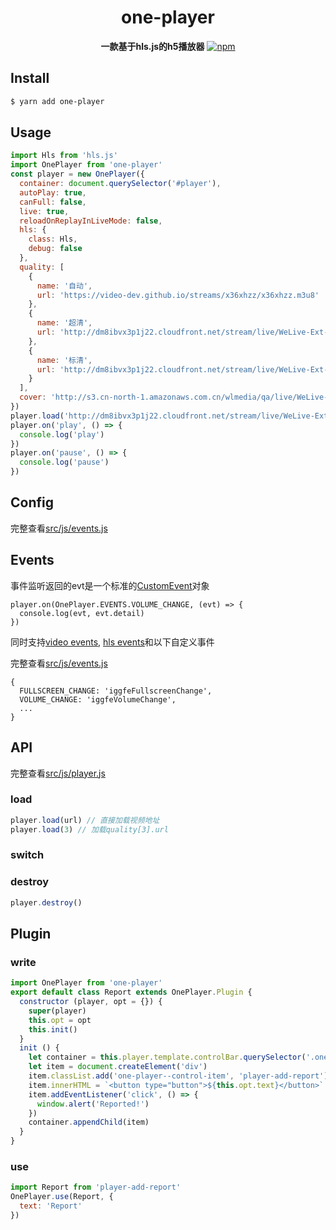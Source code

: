 <h1 align="center"> one-player </h1>
<p align="center">
  <b>一款基于hls.js的h5播放器</b> <a href="https://www.npmjs.com/package/one-player"><img alt="npm" src="https://img.shields.io/npm/v/one-player?color=sucess"></a>
</p>


## Install
```bash
$ yarn add one-player
```

## Usage

```javascript
import Hls from 'hls.js'
import OnePlayer from 'one-player'
const player = new OnePlayer({
  container: document.querySelector('#player'),
  autoPlay: true,
  canFull: false,
  live: true,
  reloadOnReplayInLiveMode: false,
  hls: {
    class: Hls,
    debug: false
  },
  quality: [
    {
      name: '自动',
      url: 'https://video-dev.github.io/streams/x36xhzz/x36xhzz.m3u8'
    },
    {
      name: '超清',
      url: 'http://dm8ibvx3p1j22.cloudfront.net/stream/live/WeLive-Ext-OL_13197510_9_159540/vod/play_1526793041741f.m3u8'
    },
    {
      name: '标清',
      url: 'http://dm8ibvx3p1j22.cloudfront.net/stream/live/WeLive-Ext-OL_13197510_9_159540/vod/play_1526793041741e.m3u8'
    }
  ],
  cover: 'http://s3.cn-north-1.amazonaws.com.cn/wlmedia/qa/live/WeLive-DEV_39070_109206_113374/picture/live_cover.jpg'
})
player.load('http://dm8ibvx3p1j22.cloudfront.net/stream/live/WeLive-Ext-OL_13197510_9_159540/vod/play_1526793041741e.m3u8')
player.on('play', () => {
  console.log('play')
})
player.on('pause', () => {
  console.log('pause')
})
```

## Config
完整查看[src/js/events.js](src/js/config.js)

## Events
事件监听返回的evt是一个标准的[CustomEvent](https://developer.mozilla.org/en-US/docs/Web/API/CustomEvent)对象
```
player.on(OnePlayer.EVENTS.VOLUME_CHANGE, (evt) => {
  console.log(evt, evt.detail)
})
```
同时支持[video events](https://developer.mozilla.org/en-US/docs/Web/Guide/Events/Media_events), [hls events](https://github.com/video-dev/hls.js/blob/master/docs/API.md#runtime-events)和以下自定义事件

完整查看[src/js/events.js](src/js/events.js)
```
{
  FULLSCREEN_CHANGE: 'iggfeFullscreenChange',
  VOLUME_CHANGE: 'iggfeVolumeChange',
  ...
}
```

## API
完整查看[src/js/player.js](src/js/player.js)
### load
```javascript
player.load(url) // 直接加载视频地址
player.load(3) // 加载quality[3].url
```

### switch
### destroy
```javascript
player.destroy()
```

## Plugin
### write
```javascript
import OnePlayer from 'one-player'
export default class Report extends OnePlayer.Plugin {
  constructor (player, opt = {}) {
    super(player)
    this.opt = opt
    this.init()
  }
  init () {
    let container = this.player.template.controlBar.querySelector('.one-player--control-right')
    let item = document.createElement('div')
    item.classList.add('one-player--control-item', 'player-add-report')
    item.innerHTML = `<button type="button">${this.opt.text}</button>`
    item.addEventListener('click', () => {
      window.alert('Reported!')
    })
    container.appendChild(item)
  }
}
```
### use
```javascript
import Report from 'player-add-report'
OnePlayer.use(Report, {
  text: 'Report'
})
```
